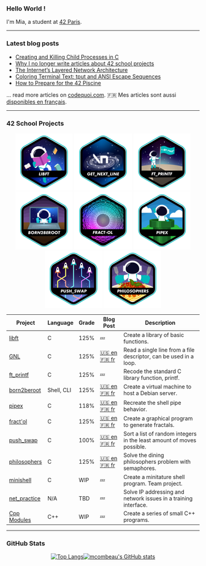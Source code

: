 ### Hello World !

I'm Mia, a student at [42 Paris](https://42.fr/en/homepage/).

---

### Latest blog posts

<!-- BLOG-POST-LIST:START -->
- [Creating and Killing Child Processes in C](https://www.codequoi.com/en/creating-and-killing-child-processes-in-c/)
- [Why I no longer write articles about 42 school projects](https://www.codequoi.com/en/why-i-no-longer-write-articles-about-42-school-projects/)
- [The Internet’s Layered Network Architecture](https://www.codequoi.com/en/internet-layered-network-architecture/)
- [Coloring Terminal Text: tput and ANSI Escape Sequences](https://www.codequoi.com/en/coloring-terminal-text-tput-and-ansi-escape-sequences/)
- [How to Prepare for the 42 Piscine](https://www.codequoi.com/en/how-to-prepare-for-the-42-piscine/)
<!-- BLOG-POST-LIST:END -->
... read more articles on [codequoi.com](https://www.codequoi.com/en/home-english/). :fr: Mes articles sont aussi [disponibles en français](https://www.codequoi.com).

---

### 42 School Projects
<div align="center">

<a href="https://github.com/mcombeau/libft">![42 Badge](https://github.com/mcombeau/mcombeau/blob/main/42_badges/libfte.png)</a>
<a href="https://github.com/mcombeau/get_next_line">![42 Badge](https://github.com/mcombeau/mcombeau/blob/main/42_badges/get_next_linee.png)</a>
<a href="https://github.com/mcombeau/ft_printf">![42 Badge](https://github.com/mcombeau/mcombeau/blob/main/42_badges/ft_printfe.png)</a>
<a href="https://github.com/mcombeau/Born2beroot">![42 Badge](https://github.com/mcombeau/mcombeau/blob/main/42_badges/born2beroote.png)</a>
<a href="https://github.com/mcombeau/fract-ol">![42 Badge](https://github.com/mcombeau/mcombeau/blob/main/42_badges/fract-ole.png)</a>
<a href="https://github.com/mcombeau/pipex">![42 Badge](https://github.com/mcombeau/mcombeau/blob/main/42_badges/pipexe.png)</a>
<a href="https://github.com/mcombeau/push_swap">![42 Badge](https://github.com/mcombeau/mcombeau/blob/main/42_badges/push_swape.png)</a>
<a href="https://github.com/mcombeau/philosophers">![42 Badge](https://github.com/mcombeau/mcombeau/blob/main/42_badges/philosopherse.png)</a>

<!-- 
<a href="https://github.com/mcombeau/minishell">![42 Badge](https://github.com/mcombeau/mcombeau/blob/main/42_badges/minishelln.png)</a>
<a href="https://github.com/mcombeau/net_practice">![42 Badge](https://github.com/mcombeau/mcombeau/blob/main/42_badges/netpracticen.png)</a>
<a href="">![42 Badge](https://github.com/mcombeau/mcombeau/blob/main/42_badges/so_longn.png)</a>
<a href="">![42 Badge](https://github.com/mcombeau/mcombeau/blob/main/42_badges/fdfn.png)</a> 
<a href="">![42 Badge](https://github.com/mcombeau/mcombeau/blob/main/42_badges/minitalkn.png)</a>
<a href="">![42 Badge](https://github.com/mcombeau/mcombeau/blob/main/42_badges/cppn.png)</a>
<a href="">![42 Badge](https://github.com/mcombeau/mcombeau/blob/main/42_badges/cub3dn.png)</a>
<a href="">![42 Badge](https://github.com/mcombeau/mcombeau/blob/main/42_badges/minirtn.png)</a>
<a href="">![42 Badge](https://github.com/mcombeau/mcombeau/blob/main/42_badges/ft_containersn.png)</a>
<a href="">![42 Badge](https://github.com/mcombeau/mcombeau/blob/main/42_badges/ft_servicesn.png)</a>
<a href="">![42 Badge](https://github.com/mcombeau/mcombeau/blob/main/42_badges/inceptionn.png)</a>
<a href="">![42 Badge](https://github.com/mcombeau/mcombeau/blob/main/42_badges/webservn.png)</a>
<a href="">![42 Badge](https://github.com/mcombeau/mcombeau/blob/main/42_badges/ft_ircn.png)</a>
<a href="">![42 Badge](https://github.com/mcombeau/mcombeau/blob/main/42_badges/ft_transcendencen.png)</a>
<a href="">![42 Badge](https://github.com/mcombeau/mcombeau/blob/main/42_badges/common_coren.png)</a>
-->

</div>

| Project                                                  |  Language  | Grade| Blog Post                                                                                                                                                                       | Description                                                           |
|----------------------------------------------------------|------------|------|---------------------------------------------------------------------------------------------------------------------------------------------------------------------------------|-----------------------------------------------------------------------|
| [libft](https://github.com/mcombeau/libft)               | C          | 125% | :zzz:                                                                                                                                                                           | Create a library of basic functions.                                  |
| [GNL](https://github.com/mcombeau/get_next_line)         | C          | 125% | [:us: en](https://www.codequoi.com/en/42-get_next_line-project/) [:fr: fr](https://www.codequoi.com/42-get_next_line/)                                                          | Read a single line from a file descriptor, can be used in a loop.     |
| [ft_printf](https://github.com/mcombeau/ft_printf)       | C          | 125% | :zzz:                                                                                                                                                                           | Recode the standard C library function, printf.                       |
| [born2beroot](https://github.com/mcombeau/Born2beroot)   | Shell, CLI | 125% | [:us: en](https://www.codequoi.com/en/born2beroot-01-creating-a-debian-virtual-machine/) [:fr: fr](https://www.codequoi.com/born2beroot-01-creer-une-machine-virtuelle-debian/) | Create a virtual machine to host a Debian server.                     |
| [pipex](https://github.com/mcombeau/pipex)               | C          | 118% | [:us: en](https://www.codequoi.com/en/pipex-reproducing-the-pipe-operator-in-c/) [:fr: fr](https://www.codequoi.com/pipex-reproduire-operateur-pipe-en-c/)                      | Recreate the shell pipe behavior.                                     |
| [fract'ol](https://github.com/mcombeau/fract-ol)         | C          | 125% | [:us: en](https://www.codequoi.com/en/fract-ol-generating-fractals-in-c/) [:fr: fr](https://www.codequoi.com/fract-ol-generer-des-fractales-en-c/)                              | Create a graphical program to generate fractals.                      |
| [push_swap](https://github.com/mcombeau/push_swap)       | C          | 100%  | [:us: en](https://www.codequoi.com/en/push_swap-efficient-positional-sorting-algorithm/) [:fr: fr](https://www.codequoi.com/push_swap-algorithme-de-tri-positionel-efficace/)   | Sort a list of random integers in the least amount of moves possible. |
| [philosophers](https://github.com/mcombeau/philosophers) | C          | 125%  | [:us: en](https://www.codequoi.com/en/philosophers-01-threads-and-mutexes/) [:fr: fr](https://www.codequoi.com/philosophers-01-threads-et-mutex/)                               | Solve the dining philosophers problem with semaphores.                |
| [minishell](https://github.com/mcombeau/minishell)       | C          | WIP  | :zzz:                                                                                                                                                                           | Create a minitature shell program. Team project.                      |
| [net_practice](https://github.com/mcombeau/net_practice) | N/A        | TBD  | :zzz:                                                                                                                                                                           | Solve IP addressing and network issues in a training interface.       |
| [Cpp Modules](https://github.com/mcombeau/Cpp_Modules)   | C++        | WIP  | :zzz:                                                                                                                                                                           | Create a series of small C++ programs.                                |


---

### GitHub Stats

<div align="center">

[![Top Langs](https://github-readme-stats.vercel.app/api/top-langs/?username=mcombeau&hide=java,html,css&layout=compact&theme=tokyonight&hide_title=false)](https://github.com/anuraghazra/github-readme-stats)[![mcombeau's GitHub stats](https://github-readme-stats.vercel.app/api?username=mcombeau&theme=tokyonight&show_icons=true&hide_rank=true&hide=issues&hide_title=true)](https://github.com/anuraghazra/github-readme-stats)

</div>

<!--
**mcombeau/mcombeau** is a ✨ _special_ ✨ repository because its `README.md` (this file) appears on your GitHub profile.

Here are some ideas to get you started:

- 🔭 I’m currently working on ...
- 🌱 I’m currently learning ...
- 👯 I’m looking to collaborate on ...
- 🤔 I’m looking for help with ...
- 💬 Ask me about ...
- 📫 How to reach me: ...
- 😄 Pronouns: ...
- ⚡ Fun fact: ...
-->
